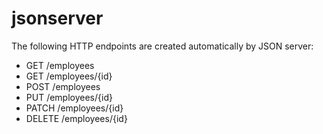 # jsonserver
The following HTTP endpoints are created automatically by JSON server:

* GET    /employees
* GET    /employees/{id}
* POST   /employees
* PUT    /employees/{id}
* PATCH  /employees/{id}
* DELETE /employees/{id}
